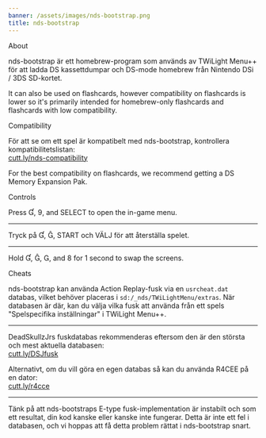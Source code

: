 ```yaml
---
banner: /assets/images/nds-bootstrap.png
title: nds-bootstrap
---
```


<div id="about" class="section-title">About</div>
<div class="section-body">
    <p>
        nds-bootstrap är ett homebrew-program som används av TWiLight Menu++ för att ladda DS kassettdumpar och DS-mode homebrew från Nintendo DSi / 3DS SD-kortet.
    </p>
    <p>
        It can also be used on flashcards, however compatibility on flashcards is lower so it's primarily intended for homebrew-only flashcards and flashcards with low compatibility.
    </p>
</div>

<div id="compatibility" class="section-title">Compatibility</div>
<div class="section-body">
    <p>
        För att se om ett spel är kompatibelt med nds-bootstrap, kontrollera kompatibilitetslistan:<br><a href="https://cutt.ly/nds-compatibility">cutt.ly/nds-compatibility</a>
    </p>
    <p>
        For the best compatibility on flashcards, we recommend getting a DS Memory Expansion Pak.
    </p>
</div>

<div id="controls" class="section-title">Controls</div>
<div class="section-body">
    <p class="mb-0">
        Press &#xE004;, &#xE07A;, and SELECT to open the in-game menu.
    </p>
    <hr>
    <p class="mb-0">
        Tryck på &#xE004;, &#xE005;, START och VÄLJ för att återställa spelet.
    </p>
    <hr>
    <p class="mb-0">
        Hold &#xE004;, &#xE005;, &#xE002;, and &#xE079; for 1 second to swap the screens.
    </p>
</div>

<div id="cheats" class="section-title">Cheats</div>
<div class="section-body">
    <p>
        nds-bootstrap kan använda Action Replay-fusk via en <code>usrcheat.dat</code> databas, vilket behöver placeras i <code>sd:/_nds/TWiLightMenu/extras</code>. När databasen är där, kan du välja vilka fusk att använda från ett spels "Spelspecifika inställningar" i TWiLight Menu++.
    </p>
    <hr>
    <p>
        DeadSkullzJrs fuskdatabas rekommenderas eftersom den är den största och mest aktuella databasen:<br><a href="https://cutt.ly/DSJCheats">cutt.ly/DSJfusk</a>
    </p>
    <p>
        Alternativt, om du vill göra en egen databas så kan du använda R4CEE på en dator:<br><a href="https://cutt.ly/r4cce">cutt.ly/r4cce</a>
    </p>
    <hr>
    <p>
        Tänk på att nds-bootstraps E-type fusk-implementation är instabilt och som ett resultat, din kod kanske eller kanske inte fungerar. Detta är inte ett fel i databasen, och vi hoppas att få detta problem rättat i nds-bootstrap snart.
    </p>
</div>
